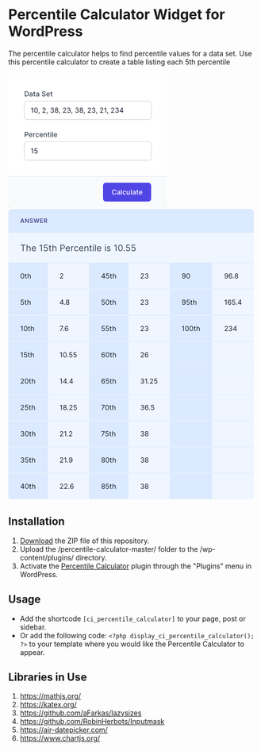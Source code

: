 # Percentile Calculator Widget for WordPress

The percentile calculator helps to find percentile values for a data set. Use this percentile calculator to create a table listing each 5th percentile

![Percentile Calculator Input Form](/assets/images/screenshot-1.png "Percentile Calculator Input Form")
![Percentile Calculator Calculation Results](/assets/images/screenshot-2.png "Percentile Calculator Calculation Results")

## Installation

1. [Download](https://github.com/pub-calculator-io/age-calculator/archive/refs/heads/master.zip) the ZIP file of this repository.
2. Upload the /percentile-calculator-master/ folder to the /wp-content/plugins/ directory.
3. Activate the [Percentile Calculator](https://www.calculator.io/percentile-calculator/ "Percentile Calculator Homepage") plugin through the "Plugins" menu in WordPress.

## Usage
* Add the shortcode `[ci_percentile_calculator]` to your page, post or sidebar.
* Or add the following code: `<?php display_ci_percentile_calculator(); ?>` to your template where you would like the Percentile Calculator to appear.

## Libraries in Use
1. https://mathjs.org/
2. https://katex.org/
3. https://github.com/aFarkas/lazysizes
4. https://github.com/RobinHerbots/Inputmask
5. https://air-datepicker.com/
6. https://www.chartjs.org/

